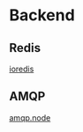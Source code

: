 # Backend

## Redis
[ioredis](https://github.com/luin/ioredis)

## AMQP
[amqp.node](http://www.squaremobius.net/amqp.node/)
